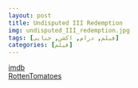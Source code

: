 ```yaml
---
layout: post
title: Undisputed III Redemption
img: undisputed_III_redemption.jpg
tags: [فیلم, درام, اکشن, جنایی]
categories: [فیلم]
---
```


[imdb](https://www.imdb.com/title/tt1156466/)  
[RottenTomatoes](https://www.rottentomatoes.com/m/undisputed_iii_redemption)
